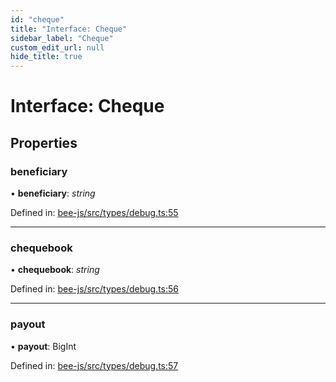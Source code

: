 ```yaml
---
id: "cheque"
title: "Interface: Cheque"
sidebar_label: "Cheque"
custom_edit_url: null
hide_title: true
---
```


# Interface: Cheque

## Properties

### beneficiary

• **beneficiary**: *string*

Defined in: [bee-js/src/types/debug.ts:55](https://github.com/ethersphere/bee-js/blob/9a547fe/src/types/debug.ts#L55)

___

### chequebook

• **chequebook**: *string*

Defined in: [bee-js/src/types/debug.ts:56](https://github.com/ethersphere/bee-js/blob/9a547fe/src/types/debug.ts#L56)

___

### payout

• **payout**: BigInt

Defined in: [bee-js/src/types/debug.ts:57](https://github.com/ethersphere/bee-js/blob/9a547fe/src/types/debug.ts#L57)

